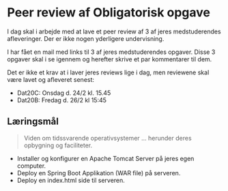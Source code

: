 <!-- JS use if these pages are used as githubpages. can be deleted if used elsewhere -->
<script src="https://code.jquery.com/jquery-3.2.1.min.js"></script>
<script src="script.js"></script>


# Peer review af Obligatorisk opgave
I dag skal i arbejde med at lave et peer review af 3 af jeres medstuderendes afleveringer. Der er ikke nogen yderligere undervisning.    

I har fået en mail med links til 3 af jeres medstuderendes opgaver. Disse 3 opgaver skal i se igennem og herefter skrive et par kommentarer til dem. 

Det er ikke et krav at i laver jeres reviews lige i dag, men reviewene skal være lavet og afleveret senest:

* Dat20C: Onsdag d. 24/2 kl. 15.45
* Dat20B: Fredag d. 26/2 kl 15:45

## Læringsmål
> Viden om tidssvarende operativsystemer ... herunder deres opbygning og faciliteter.

* Installer og konfigurer en Apache Tomcat Server på jeres egen computer.
* Deploy en Spring Boot Applikation (WAR file) på serveren.
* Deploy en index.html side til serveren.
